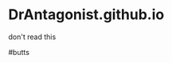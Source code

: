 # DrAntagonist.github.io
don't read this




















































#butts

